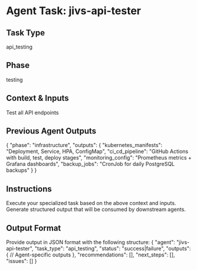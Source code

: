 # Agent Task: jivs-api-tester

## Task Type
api_testing

## Phase
testing

## Context & Inputs
Test all API endpoints

## Previous Agent Outputs
{
  "phase": "infrastructure",
  "outputs": {
    "kubernetes_manifests": "Deployment, Service, HPA, ConfigMap",
    "ci_cd_pipeline": "GitHub Actions with build, test, deploy stages",
    "monitoring_config": "Prometheus metrics + Grafana dashboards",
    "backup_jobs": "CronJob for daily PostgreSQL backups"
  }
}

## Instructions
Execute your specialized task based on the above context and inputs.
Generate structured output that will be consumed by downstream agents.

## Output Format
Provide output in JSON format with the following structure:
{
  "agent": "jivs-api-tester",
  "task_type": "api_testing",
  "status": "success|failure",
  "outputs": {
    // Agent-specific outputs
  },
  "recommendations": [],
  "next_steps": [],
  "issues": []
}

